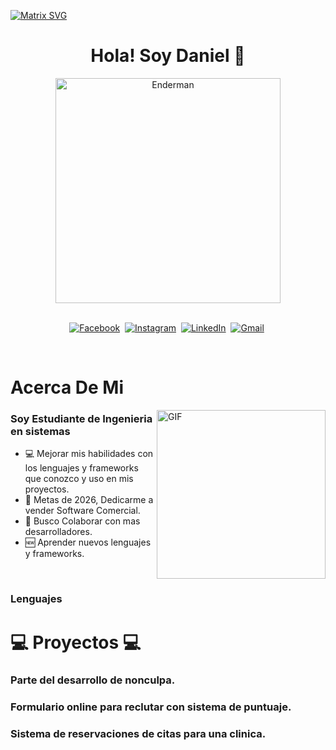   [![Matrix SVG](https://raw.githubusercontent.com/rodrigograca31/rodrigograca31/master/matrix.svg)](https://www.youtube.com/watch?v=SDkAGkd4NLc) 
<p>
  <h1 align="center"><b>Hola! Soy Daniel 👋</b></h1>
</p>

<p align="center">
    <img align="center" alt="Enderman" height="360px" src="https://i.pinimg.com/736x/64/fe/a1/64fea1c003a27bde3427c8dd86136af8.jpg" />
</p>

<p align="center">
<br>
<a href="https://www.facebook.com/smarty.saisumanth"><img src="https://img.shields.io/badge/facebook-%231877F2.svg?&style=for-the-badge&logo=facebook&logoColor=white" alt="Facebook" /></a>&nbsp;
<a href="https://instagram.com/the.cs.geek?igshid=1mamru7aa53b2"><img src="https://img.shields.io/badge/instagram-%23E4405F.svg?&style=for-the-badge&logo=instagram&logoColor=white" alt="Instagram" /></a>&nbsp;
<a href="https://www.linkedin.com/in/tv-sai-sumanth-3b7811141/"><img src="https://img.shields.io/badge/linkedin-%230077B5.svg?&style=for-the-badge&logo=linkedin&logoColor=white" alt="LinkedIn" /></a>&nbsp;
<a href="mailto:tallurisaisumanth77@gmail.com?subject=Hola%20Sumanth"><img src="https://img.shields.io/badge/gmail-%23D14836.svg?&style=for-the-badge&logo=gmail&logoColor=white" alt="Gmail"/></a>&nbsp;
<!--<a href="https://kkvanonymous.github.io/"><img alt="Website" src="https://img.shields.io/website?style=for-the-badge&up_message=portfolio&url=https%3A%2F%2Fkkvanonymous.github.io%2F"></a>-->
</p>

<br>

# Acerca De Mi

<img align="right" height="270px" alt="GIF" src="https://i.pinimg.com/originals/e4/26/70/e426702edf874b181aced1e2fa5c6cde.gif" />

### Soy Estudiante de Ingenieria en sistemas
- 💻 Mejorar mis habilidades con los lenguajes y frameworks que conozco y uso en mis proyectos.
- 📝 Metas de 2026, Dedicarme a vender Software Comercial.
- 👥 Busco Colaborar con mas desarrolladores.
- 🆕 Aprender nuevos lenguajes y frameworks.

<br>

### Lenguajes 

# 💻 Proyectos 💻
### Parte del desarrollo de nonculpa.
### Formulario online para reclutar con sistema de puntuaje.
### Sistema de reservaciones de citas para una clinica.





